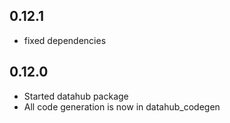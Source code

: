 ## 0.12.1
- fixed dependencies

## 0.12.0
- Started datahub package
- All code generation is now in datahub_codegen